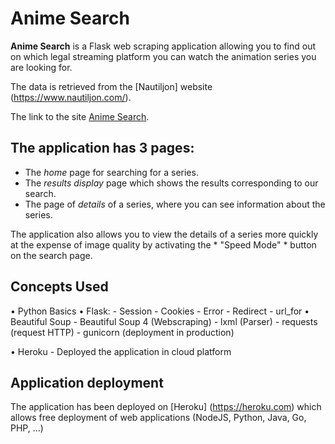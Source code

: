 ﻿# Anime Search
**Anime Search** is a Flask web scraping application allowing you to find out on which legal streaming platform you can watch the animation series you are looking for.

The data is retrieved from the [Nautiljon] website (https://www.nautiljon.com/).

The link to the site [Anime Search](https://emmanuel-cse17019.herokuapp.com/).


## The application has 3 pages:
- The *home* page for searching for a series.
- The *results display* page which shows the results corresponding to our search.
- The page of *details* of a series, where you can see information about the series.

The application also allows you to view the details of a series more quickly at the expense of image quality by activating the * "Speed Mode" * button on the search page.

## Concepts Used
•	Python Basics
•	Flask: 
	-	Session
	-	Cookies
	-	Error
	-	Redirect
	-	url_for
•	Beautiful Soup
	-	Beautiful Soup 4 (Webscraping)
	-	lxml (Parser)
	-	requests (request HTTP)
	-	gunicorn (deployment in production)
	
•	Heroku
	-	Deployed the application in cloud platform
## Application deployment
The application has been deployed on [Heroku] (https://heroku.com) which allows free deployment of web applications (NodeJS, Python, Java, Go, PHP, ...)
